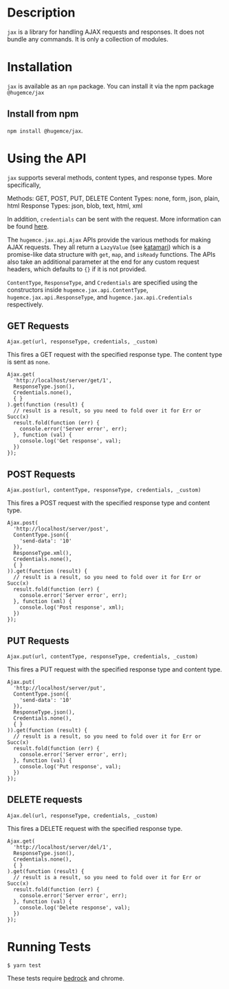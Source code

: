 # Description

`jax` is a library for handling AJAX requests and responses. It does not bundle any commands. It is only a collection of modules.


# Installation

`jax` is available as an `npm` package. You can install it via the npm package `@hugemce/jax`

## Install from npm

`npm install @hugemce/jax`.

# Using the API


`jax` supports several methods, content types, and response types. More specifically,

Methods: GET, POST, PUT, DELETE
Content Types: none, form, json, plain, html
Response Types: json, blob, text, html, xml

In addition, `credentials` can be sent with the request. More information can be found [here](https://developer.mozilla.org/en-US/docs/Web/API/XMLHttpRequest/withCredentials).

The `hugemce.jax.api.Ajax` APIs provide the various methods for making AJAX requests. They all return a `LazyValue` (see [katamari](https://www.npmjs.com/package/@hugemce/katamari)) which is a promise-like data structure with `get`, `map`, and `isReady` functions. The APIs also take an additional parameter at the end for any custom request headers, which defaults to `{}` if it is not provided.

`ContentType`, `ResponseType`, and `Credentials` are specified using the constructors inside `hugemce.jax.api.ContentType`, `hugemce.jax.api.ResponseType`, and `hugemce.jax.api.Credentials` respectively.

## GET Requests

`Ajax.get(url, responseType, credentials, _custom)`

This fires a GET request with the specified response type. The content type is sent as `none`.

```
Ajax.get(
  'http://localhost/server/get/1',
  ResponseType.json(),
  Credentials.none(),
  { }
).get(function (result) {
  // result is a result, so you need to fold over it for Err or Succ(x)
  result.fold(function (err) {
    console.error('Server error', err);
  }, function (val) {
    console.log('Get response', val);
  })
});
```

## POST Requests

`Ajax.post(url, contentType, responseType, credentials, _custom)`

This fires a POST request with the specified response type and content type.

```
Ajax.post(
  'http://localhost/server/post',
  ContentType.json({
    'send-data': '10'
  }),
  ResponseType.xml(),
  Credentials.none(),
  { }
)).get(function (result) {
  // result is a result, so you need to fold over it for Err or Succ(x)
  result.fold(function (err) {
    console.error('Server error', err);
  }, function (xml) {
    console.log('Post response', xml);
  })
});
```

## PUT Requests

`Ajax.put(url, contentType, responseType, credentials, _custom)`

This fires a PUT request with the specified response type and content type.

```
Ajax.put(
  'http://localhost/server/put',
  ContentType.json({
    'send-data': '10'
  }),
  ResponseType.json(),
  Credentials.none(),
  { }
)).get(function (result) {
  // result is a result, so you need to fold over it for Err or Succ(x)
  result.fold(function (err) {
    console.error('Server error', err);
  }, function (val) {
    console.log('Put response', val);
  })
});
```

## DELETE requests

`Ajax.del(url, responseType, credentials, _custom)`

This fires a DELETE request with the specified response type.

```
Ajax.get(
  'http://localhost/server/del/1',
  ResponseType.json(),
  Credentials.none(),
  { }
).get(function (result) {
  // result is a result, so you need to fold over it for Err or Succ(x)
  result.fold(function (err) {
    console.error('Server error', err);
  }, function (val) {
    console.log('Delete response', val);
  })
});
```

# Running Tests

`$ yarn test`

These tests require [bedrock](https://www.npmjs.com/package/@ephox/bedrock) and chrome.
